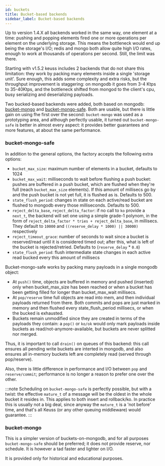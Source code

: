 ```yaml
---
id: buckets
title: Bucket-based backends
sidebar_label: Bucket-based backends
---
```


Up to version 1.4.X all backends worked in the same way, one element at a time: pushing and popping elements fired one or more operations per element on the underlying storage. This means the bottleneck would end up being the storage's I/O; redis and mongo both allow quite high I/O rates, enough to work at thousands of operations per second. Still, the limit was there.

Starting with v1.5.2 keuss includes 2 backends that do not share this limitation: they work by packing many elements inside a single 'storage unit'. Sure enough, this adds some complexity and extra risks, but the throughput improvement is staggering: on mongodb it goes from 3-4 Ktps to 35-40Ktps, and the bottleneck shifted from mongod to the client's cpu, busy serializing and deserializing payloads.

Two bucked-based backends were added, both based on mongodb: [bucket-mongo](#bucket-mongo) and [bucket-mongo-safe](#bucket-mongo-safe). Both are usable, but there is little gain on using fhe first over the second: `bucket-mongo` was used as a prototyping area, and although perfectly usable, it turned out `bucket-mongo-safe` is better in almost every aspect: it provides better guarantees and more features, at about the same performance.

### bucket-mongo-safe

In addition to the general options, the factory accepts the following extra options:

* `bucket_max_size`: maximum number of elements in a bucket, defaults to 1024
* `bucket_max_wait`: milliseconds to wait before flushing a push bucket: pushes are buffered in a push bucket, which are flushed when they're full (reach `bucket_max_size` elements). If this amount of millisecs go by and the push bucket is not yet full, it is flushed as is. Defaults to 500.
* `state_flush_period`: changes in state on each active/read bucket are flushed to mongodb every those milliseconds. Defaults to 500.
* `reject_delta_base`, `reject_delta_factor`: if no call to `ko` provide a `next_t`, the backend will set one using a simple grade-1 polynom, in the form of `reject_delta_factor * tries + reject_delta_base`, in millisecs. They default to `10000` and `((reserve_delay * 1000) || 30000)` respectively
* `reject_timeout_grace`: number of seconds to wait since a bucket is reserved/read until it is considered timed out; after this, what is left of the bucket is rejected/retried. Defaults to (`reserve_delay` * `0.8`)
* `state_flush_period`: flush intermediate state changes in each active read bucked every this amount of millisecs

Bucket-mongo-safe works by packing many payloads in a single mongodb object:

* At `push()` time, objects are buffered in memory and pushed (inserted) only when bucket_max_size has been reached or when a bucket has been getting filled for longer than bucket_max_wait millisecs.
* At `pop/reserve` time full objects are read into mem, and then individual payloads returned from there. Both commits and pops are just marked in memory and then flushed every state_flush_period millisecs, or when the bucked is exhausted.
* Buckets remain unmodified since they are created in terms of the payloads they contain: a `pop()` or `ko/ok` would only mark payloads inside buckets as read/not-anymore-available, but buckets are never splitted nor merged.

Thus, it is important to call `drain()` on queues of this backend: this call ensures all pending write buckets are interted in mongodb, and also ensures all in-memory buckets left are completely read (served through pop/reserve).

Also, there is little difference in performance and I/O between `pop` and `reserve/commit`; performance is no longer a reason to prefer one over the other.

:::note
Scheduling on `bucket-mongo-safe` is perfectly possible, but with a twist: the effective `mature_t` of a message will be the oldest in the whole bucket it resides in. This applies to both insert and rollback/ko. In practice this is usually not a big deal, since anyway the `mature_t` is a 'not before' time, and that's all Keuss (or any other queuing middleware) would guarantee.
:::

### bucket-mongo

This is a simpler version of buckets-on-mongodb, and for all purposes `bucket-mongo-safe` should be preferred; it does not provide reserve, nor schedule. It is however a tad faster and lighter on I/O.

It is provided only for historical and educational purposes.